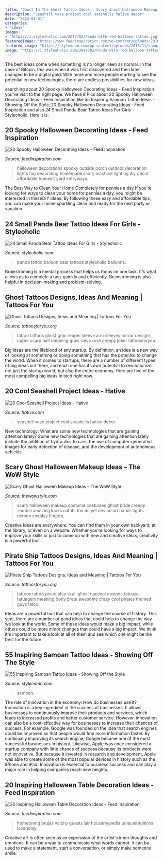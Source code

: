 ```yaml
---
title: "Ghost In The Shell Tattoo Ideas : Scary Ghost Halloween Makeup Ideas – The Wow Style"
description: "Seashell vase project cool seashells hative decor"
date: "2023-01-01"
categories:
- "ideas"
images:
- "https://i.styleoholic.com/2017/02/Panda-with-red-balloon-tattoo.jpg"
featuredImage: "https://www.feedinspiration.com/wp-content/uploads/2016/09/Inspiring-Halloween-Table-Decoration-Idea.jpg"
featured_image: "https://stylemann.com/wp-content/uploads/2016/11/samoan-tattoo-7-650x650.jpg"
image: "https://i.styleoholic.com/2017/02/Panda-with-red-balloon-tattoo.jpg"
---
```



The best ideas come when something is no longer seen as normal. In the case of Bitcoin, this was when it was first discovered and then later changed to be a digital gold. With more and more people starting to see the potential in new technologies, there are endless possibilities for new ideas.

	

		
searching about 20 Spooky Halloween Decorating Ideas - Feed Inspiration you've visit to the right page. We have 8 Pics about 20 Spooky Halloween Decorating Ideas - Feed Inspiration like 55 Inspiring Samoan Tattoo Ideas - Showing Off the Style, 20 Spooky Halloween Decorating Ideas - Feed Inspiration and also 24 Small Panda Bear Tattoo Ideas For Girls - Styleoholic. Here it is:
		
    
## 20 Spooky Halloween Decorating Ideas - Feed Inspiration

<img loading=lazy src="http://feedinspiration.com/wp-content/uploads/2016/09/Affordable-Spooky-Halloween-Porch-Decoration-Ideas.jpg" onerror="this.onerror=null;this.src='https://tse3.mm.bing.net/th?id=OIP.YmSZ6HBbTpKTPi-4SSQwtwHaLH&amp;pid=15.1';" alt="20 Spooky Halloween Decorating Ideas - Feed Inspiration">

_Source: feedinspiration.com_

>halloween decorations spooky outside porch outdoor decoration lights fog decorating homemade scary machine lighting diy decor affordable homedit yard entryways. 

	

The Best Way to Clean Your Home Completely for pennies a day
If you're looking for ways to clean your home for pennies a day, you might be interested in theseDIY ideas. By following these easy and affordable tips, you can make your home sparkling clean and ready for the next party or vacation.

    
## 24 Small Panda Bear Tattoo Ideas For Girls - Styleoholic

<img loading=lazy src="https://i.styleoholic.com/2017/02/Panda-with-red-balloon-tattoo.jpg" onerror="this.onerror=null;this.src='https://tse4.mm.bing.net/th?id=OIP.hvtlOLFjgrOjidCxnUbffQAAAA&amp;pid=15.1';" alt="24 Small Panda Bear Tattoo Ideas For Girls - Styleoholic">

_Source: styleoholic.com_

>panda tattoo balloon bear tattoos styleoholic balloons. 

	

Brainstroming is a mental process that helps us focus on one task. It's what allows us to complete a task quickly and efficiently. Brainstroming is also helpful in decision-making and problem-solving.

    
## Ghost Tattoos Designs, Ideas And Meaning | Tattoos For You

<img loading=lazy src="https://www.tattoosforyou.org/wp-content/uploads/2016/02/Ghost-Tattoo.jpg" onerror="this.onerror=null;this.src='https://tse2.mm.bing.net/th?id=OIP.LK0iVQu2Hbo7-Nu0WdfHIQHaMM&amp;pid=15.1';" alt="Ghost Tattoos Designs, Ideas and Meaning | Tattoos For You">

_Source: tattoosforyou.org_

>tattoo tattoos ghost grim reaper sleeve arm sleeves horror designs upper scary half meaning guys sleve rose creepy joker tattoosforyou. 

	

Big ideas are the lifeblood of any startup. By definition, an idea is a new way of looking at something or doing something that has the potential to change the world. When it comes to startups, there are a number of different types of big ideas out there, and each one has its own potential to revolutionize not just the startup world, but also the entire economy. Here are five of the most compelling big ideas in tech right now.

    
## 20 Cool Seashell Project Ideas - Hative

<img loading=lazy src="https://hative.com/wp-content/uploads/2014/12/seashell-project-ideas/7-seashell-vase.jpg" onerror="this.onerror=null;this.src='https://tse3.mm.bing.net/th?id=OIP.aPfXizY4yijZISR7BdlsEAHaJ4&amp;pid=15.1';" alt="20 Cool Seashell Project Ideas - Hative">

_Source: hative.com_

>seashell vase project cool seashells hative decor. 

	

New technology: What are some new technologies that are gaining attention lately?
Some new technologies that are gaining attention lately include the addition of hydraulics to cars, the use of computer-generated images for early detection of disease, and the development of autonomous vehicles.

    
## Scary Ghost Halloween Makeup Ideas – The WoW Style

<img loading=lazy src="http://thewowstyle.com/wp-content/uploads/2016/06/Creepy-Ghost-Halloween-Makeup.jpg" onerror="this.onerror=null;this.src='https://tse4.mm.bing.net/th?id=OIP.E0YXpjyLqSy4HciHLkQNwQHaKW&amp;pid=15.1';" alt="Scary Ghost Halloween Makeup Ideas – The WoW Style">

_Source: thewowstyle.com_

>scary halloween makeup costume costumes ghost bride creepy zombie amazing looks outfits trends yet deviantart hands lights demon cosplay fingers. 

	

Creative ideas are everywhere. You can find them in your own backyard, at the library, or even on a website. Whether you're looking for ways to improve your skills or just to come up with new and creative ideas, creativity is a powerful tool.

    
## Pirate Ship Tattoos Designs, Ideas And Meaning | Tattoos For You

<img loading=lazy src="https://www.tattoosforyou.org/wp-content/uploads/2016/05/Ghost-Pirate-Ship-Tattoo.jpg" onerror="this.onerror=null;this.src='https://tse3.mm.bing.net/th?id=OIP.TT-4WMLw0IDkXpxFYwwKLgAAAA&amp;pid=15.1';" alt="Pirate Ship Tattoos Designs, Ideas and Meaning | Tattoos For You">

_Source: tattoosforyou.org_

>tattoos tattoo pirate ship skull ghost nautical designs tatuaże tatuagem meaning body preta awesome crazy cool pirates themed guys tatoo. 

	

Ideas are a powerful tool that can help to change the course of history. This year, there are a number of good ideas that could help to change the way we look at the world. Some of these ideas would make a big impact, while others could be more minor changes that could have a big impact. We think it's important to take a look at all of them and see which one might be the best for the future.

    
## 55 Inspiring Samoan Tattoo Ideas - Showing Off The Style

<img loading=lazy src="https://stylemann.com/wp-content/uploads/2016/11/samoan-tattoo-7-650x650.jpg" onerror="this.onerror=null;this.src='https://tse1.mm.bing.net/th?id=OIP._ExJsNi4e-ZE089hpvEcmwHaHa&amp;pid=15.1';" alt="55 Inspiring Samoan Tattoo Ideas - Showing Off the Style">

_Source: stylemann.com_

>samoan. 

	

The role of innovation in the economy: How do businesses use it?
Innovation is a key ingredient in the success of businesses. It allows businesses to continuously improve their products and services, which leads to increased profits and better customer service. However, innovation can also be a cost-effective way for businesses to increase their chances of success. For example, Google was founded on the idea that search engines could be improved so that people would find more information faster. By continually improving its search engine, Google became one of the most successful businesses in history. Likewise, Apple was once considered a startup company with little chance of success because its products were not innovative. But because it invested in research and development, Apple was able to create some of the most popular devices in history such as the iPhone and iPad. Innovation is essential to business success and can play a major role in helping companies reach new heights.

    
## 20 Inspiring Halloween Table Decoration Ideas - Feed Inspiration

<img loading=lazy src="https://www.feedinspiration.com/wp-content/uploads/2016/09/Inspiring-Halloween-Table-Decoration-Idea.jpg" onerror="this.onerror=null;this.src='https://tse1.mm.bing.net/th?id=OIP.cavljuNNvHBut2WIHrg2_QHaKt&amp;pid=15.1';" alt="20 Inspiring Halloween Table Decoration Ideas - Feed Inspiration">

_Source: feedinspiration.com_

>homebreng brujas witchy guests lair housemypedia uniqueintuitions lovahomy. 

	

Creative art is often seen as an expression of the artist's inner thoughts and emotions. It can be a way to communicate what words cannot. It can be used to make a statement, start a conversation, or simply make someone smile.

